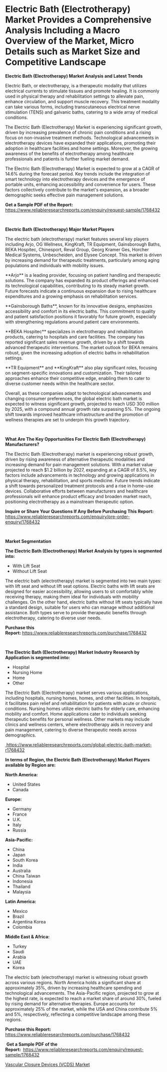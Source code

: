 <p><h1>Electric Bath (Electrotherapy) Market Provides a Comprehensive Analysis Including a Macro Overview of the Market, Micro Details such as Market Size and Competitive Landscape</h1></p><p><strong>Electric Bath (Electrotherapy) Market Analysis and Latest Trends</strong></p>
<p><p>Electric Bath, or electrotherapy, is a therapeutic modality that utilizes electrical currents to stimulate tissues and promote healing. It is commonly used in physical therapy and rehabilitation settings to alleviate pain, enhance circulation, and support muscle recovery. This treatment modality can take various forms, including transcutaneous electrical nerve stimulation (TENS) and galvanic baths, catering to a wide array of medical conditions.</p><p>The Electric Bath (Electrotherapy) Market is experiencing significant growth, driven by increasing prevalence of chronic pain conditions and a rising focus on non-invasive treatment methods. Technological advancements in electrotherapy devices have expanded their applications, promoting their adoption in healthcare facilities and home settings. Moreover, the growing awareness of the benefits of electrotherapy among healthcare professionals and patients is further fueling market demand.</p><p>The Electric Bath (Electrotherapy) Market is expected to grow at a CAGR of 14.6% during the forecast period. Key trends include the integration of smart technology into electrotherapy devices and the emergence of portable units, enhancing accessibility and convenience for users. These factors collectively contribute to the market's expansion, as a broader demographic seeks effective pain management solutions.</p></p>
<p><strong>Get a Sample PDF of the Report:&nbsp;</strong> <a href="https://www.reliableresearchreports.com/enquiry/request-sample/1768432?utm_campaign=2286&utm_medium=2&utm_source=Github&utm_content=ia&utm_term=05032025&utm_id=electric-bath-electrotherapy">https://www.reliableresearchreports.com/enquiry/request-sample/1768432</a></p>
<p>&nbsp;</p>
<p><strong>Electric Bath (Electrotherapy) Major Market Players</strong></p>
<p><p>The electric bath (electrotherapy) market features several key players including Arjo, OG Wellness, KingKraft, TR Equipment, Gainsborough Baths, BEKA Hospitec, Chinesport, Reval Group, Georg Kramer Ges, Horcher Medical Systems, Unbescheiden, and Elysee Concept. This market is driven by increasing demand for therapeutic treatments, particularly among aging populations and individuals with mobility issues.</p><p>**Arjo** is a leading provider, focusing on patient handling and therapeutic solutions. The company has expanded its product offerings and enhanced its technological capabilities, contributing to its steady market growth. Future forecasts indicate a continuous expansion due to rising healthcare expenditures and a growing emphasis on rehabilitation services.</p><p>**Gainsborough Baths**, known for its innovative designs, emphasizes accessibility and comfort in its electric baths. This commitment to quality and patient satisfaction positions it favorably for future growth, especially with strengthening regulations around patient care environments.</p><p>**BEKA Hospitec** specializes in electrotherapy and rehabilitation products, catering to hospitals and care facilities. The company has reported significant sales revenue growth, driven by a shift towards advanced therapeutic interventions. The market outlook for BEKA remains robust, given the increasing adoption of electric baths in rehabilitation settings.</p><p>**TR Equipment** and **KingKraft** also play significant roles, focusing on segment-specific innovations and customization. Their tailored approaches enhance their competitive edge, enabling them to cater to diverse customer needs within the healthcare sector.</p><p>Overall, as these companies adapt to technological advancements and changing consumer preferences, the global electric bath market is expected to witness significant growth, projected to reach USD 300 million by 2025, with a compound annual growth rate surpassing 5%. The ongoing shift towards improved healthcare infrastructure and the promotion of wellness therapies are set to underpin this growth trajectory.</p></p>
<p>&nbsp;</p>
<p><strong>What Are The Key Opportunities For Electric Bath (Electrotherapy) Manufacturers?</strong></p>
<p><p>The Electric Bath (Electrotherapy) market is experiencing robust growth, driven by rising awareness of alternative therapeutic modalities and increasing demand for pain management solutions. With a market value projected to reach $1.2 billion by 2027, expanding at a CAGR of 8.5%, key factors include advancements in technology and growing applications in physical therapy, rehabilitation, and sports medicine. Future trends indicate a shift towards personalized treatment protocols and a rise in home-use devices. Collaborative efforts between manufacturers and healthcare professionals will enhance product efficacy and broaden market reach, positioning electrotherapy as a mainstream therapeutic option.</p></p>
<p><strong>Inquire or Share Your Questions If Any Before Purchasing This Report:</strong> <a href="https://www.reliableresearchreports.com/enquiry/pre-order-enquiry/1768432?utm_campaign=2286&utm_medium=2&utm_source=Github&utm_content=ia&utm_term=05032025&utm_id=electric-bath-electrotherapy">https://www.reliableresearchreports.com/enquiry/pre-order-enquiry/1768432</a></p>
<p>&nbsp;</p>
<p><strong>Market Segmentation</strong></p>
<p><strong>The Electric Bath (Electrotherapy) Market Analysis by types is segmented into:</strong></p>
<p><ul><li>With Lift Seat</li><li>Without Lift Seat</li></ul></p>
<p><p>The electric bath (electrotherapy) market is segmented into two main types: with lift seat and without lift seat options. Electric baths with lift seats are designed for easier accessibility, allowing users to sit comfortably while receiving therapy, making them ideal for individuals with mobility challenges. On the other hand, electric baths without lift seats typically have a standard design, suitable for users who can manage without additional assistance. Both types serve to provide therapeutic benefits through electrotherapy, catering to diverse user needs.</p></p>
<p><strong>Purchase this Report:&nbsp;</strong><a href="https://www.reliableresearchreports.com/purchase/1768432?utm_campaign=2286&utm_medium=2&utm_source=Github&utm_content=ia&utm_term=05032025&utm_id=electric-bath-electrotherapy">https://www.reliableresearchreports.com/purchase/1768432</a></p>
<p>&nbsp;</p>
<p><strong>The Electric Bath (Electrotherapy) Market Industry Research by Application is segmented into:</strong></p>
<p><ul><li>Hospital</li><li>Nursing Home</li><li>Home</li><li>Other</li></ul></p>
<p><p>The Electric Bath (Electrotherapy) market serves various applications, including hospitals, nursing homes, homes, and other facilities. In hospitals, it facilitates pain relief and rehabilitation for patients with acute or chronic conditions. Nursing homes utilize electric baths for elderly care, enhancing mobility and comfort. Home applications cater to individuals seeking therapeutic benefits for personal wellness. Other markets may include clinics and wellness centers, where electrotherapy aids in recovery and pain management, catering to diverse therapeutic needs across demographics.</p></p>
<p><a href="https://www.reliableresearchreports.com/global-electric-bath-market-r1768432?utm_campaign=2286&utm_medium=2&utm_source=Github&utm_content=ia&utm_term=05032025&utm_id=electric-bath-electrotherapy">&nbsp;https://www.reliableresearchreports.com/global-electric-bath-market-r1768432</a></p>
<p><strong>In terms of Region, the Electric Bath (Electrotherapy) Market Players available by Region are:</strong></p>
<p>
    <p> <strong> North America: </strong>
        <ul>
            <li>United States</li>
            <li>Canada</li>
        </ul>
        </p> 
    <p> <strong> Europe: </strong>
        <ul>
            <li>Germany</li>
            <li>France</li>
            <li>U.K.</li>
            <li>Italy</li>
            <li>Russia</li>
        </ul>
        </p> 
    <p> <strong> Asia-Pacific: </strong>
        <ul>
            <li>China</li>
            <li>Japan</li>
            <li>South Korea</li>
            <li>India</li>
            <li>Australia</li>
            <li>China Taiwan</li>
            <li>Indonesia</li>
            <li>Thailand</li>
            <li>Malaysia</li>
        </ul>
        </p> 
    <p> <strong> Latin America: </strong>
        <ul>
            <li>Mexico</li>
            <li>Brazil</li>
            <li>Argentina Korea</li>
            <li>Colombia</li>
        </ul>
        </p> 
    <p> <strong> Middle East & Africa: </strong>
        <ul>
            <li>Turkey</li>
            <li>Saudi</li>
            <li>Arabia</li>
            <li>UAE</li>
            <li>Korea</li>
        </ul>
    </p>
    </p>
<p><p>The electric bath (electrotherapy) market is witnessing robust growth across various regions. North America holds a significant share at approximately 35%, driven by increasing healthcare spending and technological advancements. The Asia-Pacific region, projected to grow at the highest rate, is expected to reach a market share of around 30%, fueled by rising demand for alternative therapies. Europe accounts for approximately 25% of the market, while the USA and China contribute 5% and 5%, respectively, reflecting a competitive landscape among these regions.</p></p>
<p><strong>Purchase this Report: </strong><a href="https://www.reliableresearchreports.com/purchase/1768432?utm_campaign=2286&utm_medium=2&utm_source=Github&utm_content=ia&utm_term=05032025&utm_id=electric-bath-electrotherapy">https://www.reliableresearchreports.com/purchase/1768432</a></p>
<p>&nbsp;<strong>Get a Sample PDF of the Report:&nbsp;&nbsp;</strong><a href="https://www.reliableresearchreports.com/enquiry/request-sample/1768432?utm_campaign=2286&utm_medium=2&utm_source=Github&utm_content=ia&utm_term=05032025&utm_id=electric-bath-electrotherapy">https://www.reliableresearchreports.com/enquiry/request-sample/1768432</a></p>
<p><strong></strong></p>
<p><p><a href="https://github.com/stillsfloria19981/Market-Research-Report-List-1/blob/main/vascular-closure-devices-vcds-market.md?utm_campaign=2286&utm_medium=2&utm_source=Github&utm_content=ia&utm_term=05032025&utm_id=electric-bath-electrotherapy">Vascular Closure Devices (VCDS) Market</a></p></p>